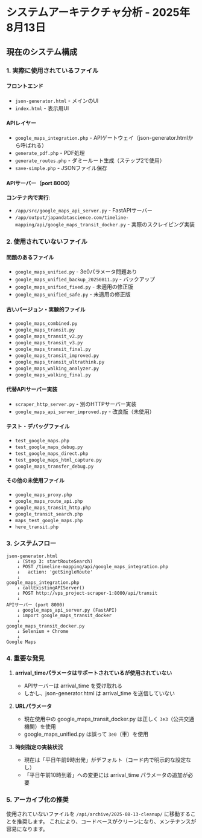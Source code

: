 # システムアーキテクチャ分析 - 2025年8月13日

## 現在のシステム構成

### 1. 実際に使用されているファイル

#### フロントエンド
- `json-generator.html` - メインのUI
- `index.html` - 表示用UI

#### APIレイヤー
- `google_maps_integration.php` - APIゲートウェイ（json-generator.htmlから呼ばれる）
- `generate_pdf.php` - PDF処理
- `generate_routes.php` - ダミールート生成（ステップ2で使用）
- `save-simple.php` - JSONファイル保存

#### APIサーバー（port 8000）
**コンテナ内で実行**:
- `/app/src/google_maps_api_server.py` - FastAPIサーバー
- `/app/output/japandatascience.com/timeline-mapping/api/google_maps_transit_docker.py` - 実際のスクレイピング実装

### 2. 使用されていないファイル

#### 問題のあるファイル
- `google_maps_unified.py` - 3e0パラメータ問題あり
- `google_maps_unified_backup_20250811.py` - バックアップ
- `google_maps_unified_fixed.py` - 未適用の修正版
- `google_maps_unified_safe.py` - 未適用の修正版

#### 古いバージョン・実験的ファイル
- `google_maps_combined.py`
- `google_maps_transit.py`
- `google_maps_transit_v2.py`
- `google_maps_transit_v3.py`
- `google_maps_transit_final.py`
- `google_maps_transit_improved.py`
- `google_maps_transit_ultrathink.py`
- `google_maps_walking_analyzer.py`
- `google_maps_walking_final.py`

#### 代替APIサーバー実装
- `scraper_http_server.py` - 別のHTTPサーバー実装
- `google_maps_api_server_improved.py` - 改良版（未使用）

#### テスト・デバッグファイル
- `test_google_maps.php`
- `test_google_maps_debug.py`
- `test_google_maps_direct.php`
- `test_google_maps_html_capture.py`
- `google_maps_transfer_debug.py`

#### その他の未使用ファイル
- `google_maps_proxy.php`
- `google_maps_route_api.php`
- `google_maps_transit_http.php`
- `google_transit_search.php`
- `maps_test_google_maps.php`
- `here_transit.php`

### 3. システムフロー

```
json-generator.html
    ↓ (Step 3: startRouteSearch)
    ↓ POST /timeline-mapping/api/google_maps_integration.php
    ↓   action: 'getSingleRoute'
    ↓
google_maps_integration.php
    ↓ callExistingAPIServer()
    ↓ POST http://vps_project-scraper-1:8000/api/transit
    ↓
APIサーバー (port 8000)
    ↓ google_maps_api_server.py (FastAPI)
    ↓ import google_maps_transit_docker
    ↓
google_maps_transit_docker.py
    ↓ Selenium + Chrome
    ↓
Google Maps
```

### 4. 重要な発見

1. **arrival_timeパラメータはサポートされているが使用されていない**
   - APIサーバーは arrival_time を受け取れる
   - しかし、json-generator.html は arrival_time を送信していない

2. **URLパラメータ**
   - 現在使用中の google_maps_transit_docker.py は正しく `3e3`（公共交通機関）を使用
   - google_maps_unified.py は誤って `3e0`（車）を使用

3. **時刻指定の実装状況**
   - 現在は「平日午前9時出発」がデフォルト（コード内で明示的な設定なし）
   - 「平日午前10時到着」への変更には arrival_time パラメータの追加が必要

### 5. アーカイブ化の推奨

使用されていないファイルを `/api/archive/2025-08-13-cleanup/` に移動することを推奨します。
これにより、コードベースがクリーンになり、メンテナンスが容易になります。